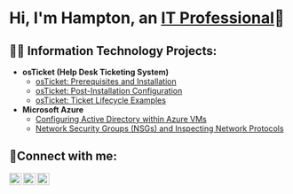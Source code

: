 <h1>Hi, I'm Hampton, an <a href="https://linkedin.com/in/hampton-corry-91503627b">IT Professional</a>💼</h1>

<h2>👨‍💻 Information Technology Projects:</h2>

- <b>osTicket (Help Desk Ticketing System)</b>
  - [osTicket: Prerequisites and Installation](https://github.com/hcorry2020/osticket-prereqs)
  - [osTicket: Post-Installation Configuration](https://github.com/hcorry2020//post-install-config)
  - [osTicket: Ticket Lifecycle Examples](https://github.com/hcorry2020/ticket-lifecycle)
- <b>Microsoft Azure</b>
  - [Configuring Active Directory within Azure VMs](https://github.com/hcorry2020/configure-ad)
  - [Network Security Groups (NSGs) and Inspecting Network Protocols](https://github.com/hcorry2020/azure-network-protocols)

<h2>🤳Connect with me:</h2>

[<img align="left" alt="mc_scoop01 | Twitter" width="22px" src="https://cdn.jsdelivr.net/npm/simple-icons@v3/icons/twitter.svg" />][twitter]
[<img align="left" alt="hampton-corry-91503627b | LinkedIn" width="22px" src="https://cdn.jsdelivr.net/npm/simple-icons@v3/icons/linkedin.svg" />][linkedin]
[<img align="left" alt="mc_scoop01 | Instagram" width="22px" src="https://cdn.jsdelivr.net/npm/simple-icons@v3/icons/instagram.svg" />][instagram]

[twitter]: https://twitter.com/mc_scoop01
[instagram]: https://www.instagram.com/mc_scoop01
[linkedin]: https://linkedin.com/in/hampton-corry-91503627b
